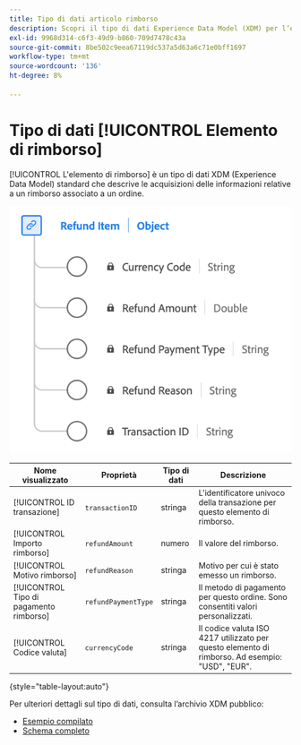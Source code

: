 ```yaml
---
title: Tipo di dati articolo rimborso
description: Scopri il tipo di dati Experience Data Model (XDM) per l’elemento di rimborso.
exl-id: 9968d314-c6f3-49d9-b860-709d7478c43a
source-git-commit: 8be502c9eea67119dc537a5d63a6c71e0bff1697
workflow-type: tm+mt
source-wordcount: '136'
ht-degree: 8%

---
```


# Tipo di dati [!UICONTROL Elemento di rimborso]

[!UICONTROL L&#39;elemento di rimborso] è un tipo di dati XDM (Experience Data Model) standard che descrive le acquisizioni delle informazioni relative a un rimborso associato a un ordine.

![Diagramma del tipo di dati Elemento di rimborso.](../images/data-types/refund-item.png)

| Nome visualizzato | Proprietà | Tipo di dati | Descrizione |
|--------------------|-----------------------|-----------|---------------------------------------------------------------------------------------------------|
| [!UICONTROL ID transazione] | `transactionID` | stringa | L&#39;identificatore univoco della transazione per questo elemento di rimborso. |
| [!UICONTROL Importo rimborso] | `refundAmount` | numero | Il valore del rimborso. |
| [!UICONTROL Motivo rimborso] | `refundReason` | stringa | Motivo per cui è stato emesso un rimborso. |
| [!UICONTROL Tipo di pagamento rimborso] | `refundPaymentType` | stringa | Il metodo di pagamento per questo ordine. Sono consentiti valori personalizzati. |
| [!UICONTROL Codice valuta] | `currencyCode` | stringa | Il codice valuta ISO 4217 utilizzato per questo elemento di rimborso. Ad esempio: &quot;USD&quot;, &quot;EUR&quot;. |

{style="table-layout:auto"}

Per ulteriori dettagli sul tipo di dati, consulta l’archivio XDM pubblico:

* [Esempio compilato](https://github.com/adobe/xdm/blob/master/components/datatypes/refunditem.example.1.json)
* [Schema completo](https://github.com/adobe/xdm/blob/master/components/datatypes/refunditem.schema.json)
